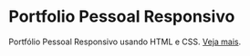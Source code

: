 # Portfolio Pessoal Responsivo

Portfólio Pessoal Responsivo usando HTML e CSS. [Veja mais](https://killsystema.github.io/).
